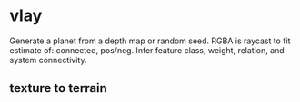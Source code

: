 # vlay
Generate a planet from a depth map or random seed. RGBA is raycast to fit estimate of: connected, pos/neg. Infer feature class, weight, relation, and system connectivity.

## texture to terrain
